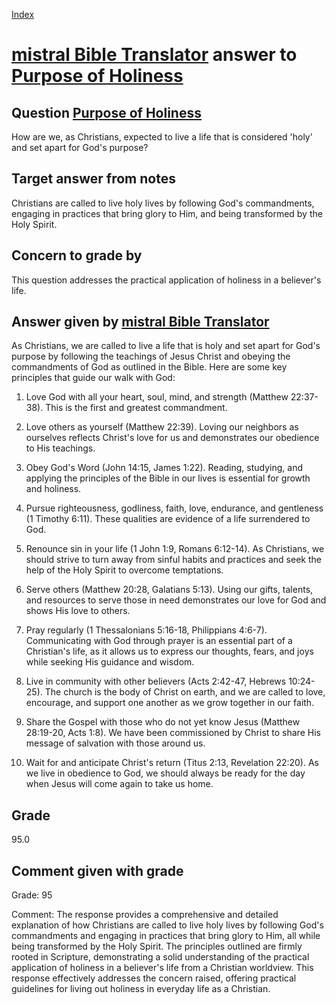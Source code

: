 
[Index](../../index.md)
# [mistral Bible Translator](../../answering_models/mistral_Bible_Translator.md) answer to [Purpose of Holiness](../../questions/Purpose_of_Holiness.md)

## Question [Purpose of Holiness](../../questions/Purpose_of_Holiness.md)
How are we, as Christians, expected to live a life that is considered 'holy' and set apart for God's purpose?

## Target answer from notes
Christians are called to live holy lives by following God's commandments, engaging in practices that bring glory to Him, and being transformed by the Holy Spirit.

## Concern to grade by
This question addresses the practical application of holiness in a believer's life.

## Answer given by [mistral Bible Translator](../../answering_models/mistral_Bible_Translator.md)
 As Christians, we are called to live a life that is holy and set apart for God's purpose by following the teachings of Jesus Christ and obeying the commandments of God as outlined in the Bible. Here are some key principles that guide our walk with God:

1. Love God with all your heart, soul, mind, and strength (Matthew 22:37-38). This is the first and greatest commandment.

2. Love others as yourself (Matthew 22:39). Loving our neighbors as ourselves reflects Christ's love for us and demonstrates our obedience to His teachings.

3. Obey God's Word (John 14:15, James 1:22). Reading, studying, and applying the principles of the Bible in our lives is essential for growth and holiness.

4. Pursue righteousness, godliness, faith, love, endurance, and gentleness (1 Timothy 6:11). These qualities are evidence of a life surrendered to God.

5. Renounce sin in your life (1 John 1:9, Romans 6:12-14). As Christians, we should strive to turn away from sinful habits and practices and seek the help of the Holy Spirit to overcome temptations.

6. Serve others (Matthew 20:28, Galatians 5:13). Using our gifts, talents, and resources to serve those in need demonstrates our love for God and shows His love to others.

7. Pray regularly (1 Thessalonians 5:16-18, Philippians 4:6-7). Communicating with God through prayer is an essential part of a Christian's life, as it allows us to express our thoughts, fears, and joys while seeking His guidance and wisdom.

8. Live in community with other believers (Acts 2:42-47, Hebrews 10:24-25). The church is the body of Christ on earth, and we are called to love, encourage, and support one another as we grow together in our faith.

9. Share the Gospel with those who do not yet know Jesus (Matthew 28:19-20, Acts 1:8). We have been commissioned by Christ to share His message of salvation with those around us.

10. Wait for and anticipate Christ's return (Titus 2:13, Revelation 22:20). As we live in obedience to God, we should always be ready for the day when Jesus will come again to take us home.

## Grade
95.0

## Comment given with grade
Grade: 95

Comment: The response provides a comprehensive and detailed explanation of how Christians are called to live holy lives by following God's commandments and engaging in practices that bring glory to Him, all while being transformed by the Holy Spirit. The principles outlined are firmly rooted in Scripture, demonstrating a solid understanding of the practical application of holiness in a believer's life from a Christian worldview. This response effectively addresses the concern raised, offering practical guidelines for living out holiness in everyday life as a Christian.
